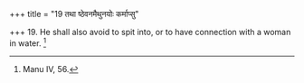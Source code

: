+++
title = "19 तथा ष्ठेवनमैथुनयोः कर्माप्सु"

+++
19. He shall also avoid to spit into, or to have connection with a woman in water. [^6] 


[^6]:  Manu IV, 56.
